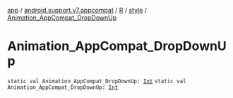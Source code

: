 [app](../../../index.md) / [android.support.v7.appcompat](../../index.md) / [R](../index.md) / [style](index.md) / [Animation_AppCompat_DropDownUp](./-animation_-app-compat_-drop-down-up.md)

# Animation_AppCompat_DropDownUp

`static val Animation_AppCompat_DropDownUp: `[`Int`](https://kotlinlang.org/api/latest/jvm/stdlib/kotlin/-int/index.html)
`static val Animation_AppCompat_DropDownUp: `[`Int`](https://kotlinlang.org/api/latest/jvm/stdlib/kotlin/-int/index.html)
